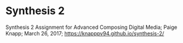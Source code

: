 # Synthesis 2

Synthesis 2 Assignment for Advanced Composing Digital Media; Paige Knapp; March 26, 2017; https://knapppv94.github.io/synthesis-2/

